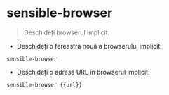 # sensible-browser

> Deschideți browserul implicit.

- Deschideți o fereastră nouă a browserului implicit:

`sensible-browser`

- Deschideți o adresă URL în browserul implicit:

`sensible-browser {{url}}`
